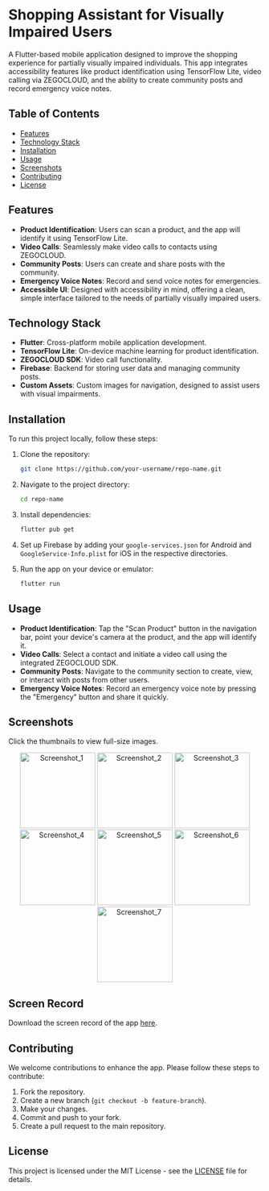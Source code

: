 # Shopping Assistant for Visually Impaired Users

A Flutter-based mobile application designed to improve the shopping experience for partially visually impaired individuals. This app integrates accessibility features like product identification using TensorFlow Lite, video calling via ZEGOCLOUD, and the ability to create community posts and record emergency voice notes.

## Table of Contents
- [Features](#features)
- [Technology Stack](#technology-stack)
- [Installation](#installation)
- [Usage](#usage)
- [Screenshots](#screenshots)
- [Contributing](#contributing)
- [License](#license)

## Features
- **Product Identification**: Users can scan a product, and the app will identify it using TensorFlow Lite.
- **Video Calls**: Seamlessly make video calls to contacts using ZEGOCLOUD.
- **Community Posts**: Users can create and share posts with the community.
- **Emergency Voice Notes**: Record and send voice notes for emergencies.
- **Accessible UI**: Designed with accessibility in mind, offering a clean, simple interface tailored to the needs of partially visually impaired users.

## Technology Stack
- **Flutter**: Cross-platform mobile application development.
- **TensorFlow Lite**: On-device machine learning for product identification.
- **ZEGOCLOUD SDK**: Video call functionality.
- **Firebase**: Backend for storing user data and managing community posts.
- **Custom Assets**: Custom images for navigation, designed to assist users with visual impairments.

## Installation
To run this project locally, follow these steps:

1. Clone the repository:
    ```bash
    git clone https://github.com/your-username/repo-name.git
    ```

2. Navigate to the project directory:
    ```bash
    cd repo-name
    ```

3. Install dependencies:
    ```bash
    flutter pub get
    ```

4. Set up Firebase by adding your `google-services.json` for Android and `GoogleService-Info.plist` for iOS in the respective directories.

5. Run the app on your device or emulator:
    ```bash
    flutter run
    ```

## Usage
- **Product Identification**: Tap the "Scan Product" button in the navigation bar, point your device's camera at the product, and the app will identify it.
- **Video Calls**: Select a contact and initiate a video call using the integrated ZEGOCLOUD SDK.
- **Community Posts**: Navigate to the community section to create, view, or interact with posts from other users.
- **Emergency Voice Notes**: Record an emergency voice note by pressing the "Emergency" button and share it quickly.

## Screenshots
Click the thumbnails to view full-size images.

<p align="center">
    <img src="https://github.com/user-attachments/assets/a31a28e4-7cfc-4ea8-9821-f3814247ee55" alt="Screenshot_1" width="150" />
    <img src="https://github.com/user-attachments/assets/4c8e9c79-9eef-4838-b0c0-123efef4f49e" alt="Screenshot_2" width="150" />
    <img src="https://github.com/user-attachments/assets/bc170c4b-1343-491a-b913-c0d48a275156" alt="Screenshot_3" width="150" />
    <img src="https://github.com/user-attachments/assets/54249190-beec-4371-aae2-ae2ec7d6c9fc" alt="Screenshot_4" width="150" />
    <img src="https://github.com/user-attachments/assets/59c892a4-74ee-44ac-9113-2f1e428d1c4c" alt="Screenshot_5" width="150" />
    <img src="https://github.com/user-attachments/assets/0fbecbd0-f053-466d-9fb7-3451afe3d6a9" alt="Screenshot_6" width="150" />
    <img src="https://github.com/user-attachments/assets/635866f8-db9e-4321-b78b-e04a010aa94b" alt="Screenshot_7" width="150" />
</p>

## Screen Record
Download the screen record of the app [here](https://github.com/user-attachments/files/17276375/1007.zip).

## Contributing
We welcome contributions to enhance the app. Please follow these steps to contribute:
1. Fork the repository.
2. Create a new branch (`git checkout -b feature-branch`).
3. Make your changes.
4. Commit and push to your fork.
5. Create a pull request to the main repository.

## License
This project is licensed under the MIT License - see the [LICENSE](LICENSE) file for details.
